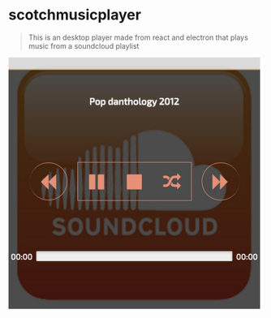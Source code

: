 # scotchmusicplayer

> This is an desktop player made from react and electron that plays music from a soundcloud playlist

<img src = ./musicplayer.jpg >
